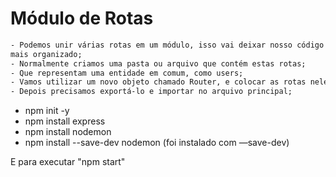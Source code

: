 # Módulo de Rotas

```txt
- Podemos unir várias rotas em um módulo, isso vai deixar nosso código
mais organizado;
- Normalmente criamos uma pasta ou arquivo que contém estas rotas;
- Que representam uma entidade em comum, como users;
- Vamos utilizar um novo objeto chamado Router, e colocar as rotas nele;
- Depois precisamos exportá-lo e importar no arquivo principal;
```

- npm init -y
- npm install express
- npm install nodemon
- npm install --save-dev nodemon (foi instalado com —save-dev)

E para executar "npm start"
